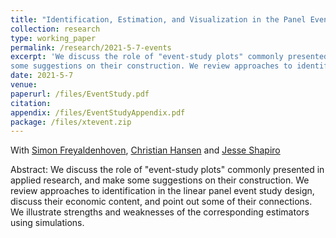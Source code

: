```yaml
---
title: "Identification, Estimation, and Visualization in the Panel Event Study Design"
collection: research
type: working_paper
permalink: /research/2021-5-7-events
excerpt: 'We discuss the role of "event-study plots" commonly presented in applied research, and make
some suggestions on their construction. We review approaches to identification in the linear panel event study design, discuss their economic content, and point out some of their connections. We illustrate strengths and weaknesses of the corresponding estimators using simulations.'
date: 2021-5-7
venue: 
paperurl: /files/EventStudy.pdf
citation: 
appendix: /files/EventStudyAppendix.pdf
package: /files/xtevent.zip
---
```

With [Simon Freyaldenhoven](https://simonfreyaldenhoven.github.io/), [Christian Hansen](https://voices.uchicago.edu/christianhansen/) and [Jesse Shapiro](https://www.brown.edu/Research/Shapiro/)

Abstract: We discuss the role of "event-study plots" commonly presented in applied research, and make some suggestions on their construction. We review approaches to identification in the linear panel event study design, discuss their economic content, and point out some of their connections. We illustrate strengths and weaknesses of the corresponding estimators using simulations.

